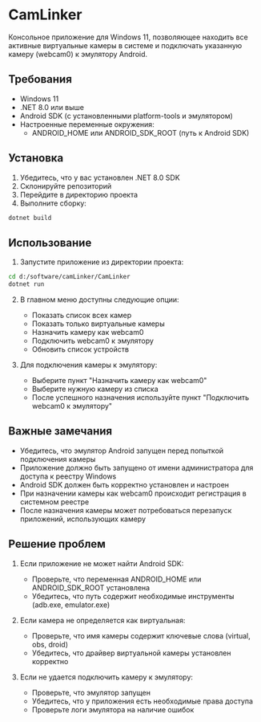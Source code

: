# CamLinker

Консольное приложение для Windows 11, позволяющее находить все активные виртуальные камеры в системе и подключать указанную камеру (webcam0) к эмулятору Android.

## Требования

- Windows 11
- .NET 8.0 или выше
- Android SDK (с установленными platform-tools и эмулятором)
- Настроенные переменные окружения:
  - ANDROID_HOME или ANDROID_SDK_ROOT (путь к Android SDK)

## Установка

1. Убедитесь, что у вас установлен .NET 8.0 SDK
2. Склонируйте репозиторий
3. Перейдите в директорию проекта
4. Выполните сборку:
```bash
dotnet build
```

## Использование

1. Запустите приложение из директории проекта:
```bash
cd d:/software/camLinker/CamLinker
dotnet run
```

2. В главном меню доступны следующие опции:
   - Показать список всех камер
   - Показать только виртуальные камеры
   - Назначить камеру как webcam0
   - Подключить webcam0 к эмулятору
   - Обновить список устройств

3. Для подключения камеры к эмулятору:
   - Выберите пункт "Назначить камеру как webcam0"
   - Выберите нужную камеру из списка
   - После успешного назначения используйте пункт "Подключить webcam0 к эмулятору"

## Важные замечания

- Убедитесь, что эмулятор Android запущен перед попыткой подключения камеры
- Приложение должно быть запущено от имени администратора для доступа к реестру Windows
- Android SDK должен быть корректно установлен и настроен
- При назначении камеры как webcam0 происходит регистрация в системном реестре
- После назначения камеры может потребоваться перезапуск приложений, использующих камеру

## Решение проблем

1. Если приложение не может найти Android SDK:
   - Проверьте, что переменная ANDROID_HOME или ANDROID_SDK_ROOT установлена
   - Убедитесь, что путь содержит необходимые инструменты (adb.exe, emulator.exe)

2. Если камера не определяется как виртуальная:
   - Проверьте, что имя камеры содержит ключевые слова (virtual, obs, droid)
   - Убедитесь, что драйвер виртуальной камеры установлен корректно

3. Если не удается подключить камеру к эмулятору:
   - Проверьте, что эмулятор запущен
   - Убедитесь, что у приложения есть необходимые права доступа
   - Проверьте логи эмулятора на наличие ошибок
